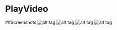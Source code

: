 # PlayVideo
##Screenshots
![alt tag](https://github.com/HERBSandSPICES/PlayVideo/blob/master/device-2015-12-08-130424.png)
![alt tag](https://github.com/HERBSandSPICES/PlayVideo/blob/master/device-2015-12-08-130428.png)
![alt tag](https://github.com/HERBSandSPICES/PlayVideo/blob/master/device-2015-12-08-130435.png)
![alt tag](https://github.com/HERBSandSPICES/PlayVideo/blob/master/device-2015-12-08-130448.png)

